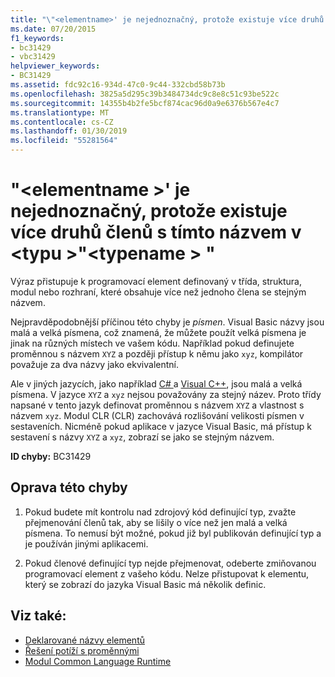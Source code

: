 ```yaml
---
title: "\"<elementname>' je nejednoznačný, protože existuje více druhů členů s tímto názvem v <type> \"<typename>."
ms.date: 07/20/2015
f1_keywords:
- bc31429
- vbc31429
helpviewer_keywords:
- BC31429
ms.assetid: fdc92c16-934d-47c0-9c44-332cbd58b73b
ms.openlocfilehash: 3825a5d295c39b3484734dc9c8e8c51c93be522c
ms.sourcegitcommit: 14355b4b2fe5bcf874cac96d0a9e6376b567e4c7
ms.translationtype: MT
ms.contentlocale: cs-CZ
ms.lasthandoff: 01/30/2019
ms.locfileid: "55281564"
---
```

# <a name="elementname-is-ambiguous-because-multiple-kinds-of-members-with-this-name-exist-in-type-typename"></a>"\<elementname >' je nejednoznačný, protože existuje více druhů členů s tímto názvem v \<typu >"\<typename > "
Výraz přistupuje k programovací element definovaný v třída, struktura, modul nebo rozhraní, které obsahuje více než jednoho člena se stejným názvem.  
  
 Nejpravděpodobnější příčinou této chyby je *písmen*. Visual Basic názvy jsou malá a velká písmena, což znamená, že můžete použít velká písmena je jinak na různých místech ve vašem kódu. Například pokud definujete proměnnou s názvem `XYZ` a později přístup k němu jako `xyz`, kompilátor považuje za dva názvy jako ekvivalentní.  
  
 Ale v jiných jazycích, jako například [ C# ](../../csharp/index.md) a [Visual C++](/cpp/index), jsou malá a velká písmena. V jazyce `XYZ` a `xyz` nejsou považovány za stejný název. Proto třídy napsané v tento jazyk definovat proměnnou s názvem `XYZ` a vlastnost s názvem `xyz`. Modul CLR (CLR) zachovává rozlišování velikosti písmen v sestaveních. Nicméně pokud aplikace v jazyce Visual Basic, má přístup k sestavení s názvy `XYZ` a `xyz`, zobrazí se jako se stejným názvem.  
  
 **ID chyby:** BC31429  
  
## <a name="to-correct-this-error"></a>Oprava této chyby  
  
1.  Pokud budete mít kontrolu nad zdrojový kód definující typ, zvažte přejmenování členů tak, aby se lišily o více než jen malá a velká písmena. To nemusí být možné, pokud již byl publikován definující typ a je používán jinými aplikacemi.  
  
2.  Pokud členové definující typ nejde přejmenovat, odeberte zmiňovanou programovací element z vašeho kódu. Nelze přistupovat k elementu, který se zobrazí do jazyka Visual Basic má několik definic.  
  
## <a name="see-also"></a>Viz také:
- [Deklarované názvy elementů](../../visual-basic/programming-guide/language-features/declared-elements/declared-element-names.md)
- [Řešení potíží s proměnnými](../../visual-basic/programming-guide/language-features/variables/troubleshooting-variables.md)
- [Modul Common Language Runtime](../../standard/clr.md)
